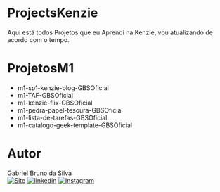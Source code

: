 # ProjectsKenzie

Aqui está todos Projetos que eu Aprendi na Kenzie, vou atualizando de acordo com o tempo.


# ProjetosM1

- m1-sp1-kenzie-blog-GBSOficial
- m1-TAF-GBSOficial
- m1-kenzie-flix-GBSOficial
- m1-pedra-papel-tesoura-GBSOficial
- m1-lista-de-tarefas-GBSOficial
- m1-catalogo-geek-template-GBSOficial

# Autor

Gabriel Bruno da Silva
<br>
[![Site](https://img.shields.io/website?label=GBSOficial.com&style=for-the-badge&url=https://gbsoficial.com)](https://gbsoficial.com)
[![linkedin](https://img.shields.io/badge/LinkedIn-0077B5?style=for-the-badge&logo=linkedin&logoColor=white)](https://www.linkedin.com/in/gabriel-bruno-136a39241/)
[![Instagram](https://img.shields.io/badge/Instagram-E4405F?style=for-the-badge&logo=instagram&logoColor=white)](https://www.instagram.com/gbs.oficial/)